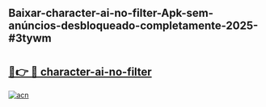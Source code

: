 ## Baixar-character-ai-no-filter-Apk-sem-anúncios-desbloqueado-completamente-2025-#3tywm

# <h2><a href="https://ainizakaria.my?title=character-ai-no-filter&ref=22M">🔗👉 🔴 character-ai-no-filter</a></h2>

[![acn](https://github.com/user-attachments/assets/0f9c940e-d8b0-45ae-aac7-cd30a18b3e1c)](https://ainizakaria.my?title=character-ai-no-filter&ref=22M)

